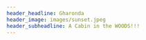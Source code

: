 ```yaml
---
header_headline: Gharonda
header_image: images/sunset.jpeg
header_subheadline: A Cabin in the WOODS!!!
---
```

